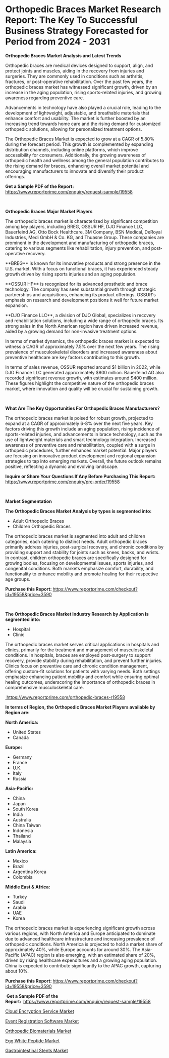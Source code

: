 <p><h1>Orthopedic Braces Market Research Report: The Key To Successful Business Strategy Forecasted for Period from 2024 - 2031</h1></p><p><strong>Orthopedic Braces Market Analysis and Latest Trends</strong></p>
<p><p>Orthopedic braces are medical devices designed to support, align, and protect joints and muscles, aiding in the recovery from injuries and surgeries. They are commonly used in conditions such as arthritis, fractures, or post-operative rehabilitation. Over the past few years, the orthopedic braces market has witnessed significant growth, driven by an increase in the aging population, rising sports-related injuries, and growing awareness regarding preventive care. </p><p>Advancements in technology have also played a crucial role, leading to the development of lightweight, adjustable, and breathable materials that enhance comfort and usability. The market is further boosted by an increasing trend towards home care and the rising demand for customized orthopedic solutions, allowing for personalized treatment options.</p><p>The Orthopedic Braces Market is expected to grow at a CAGR of 5.80% during the forecast period. This growth is complemented by expanding distribution channels, including online platforms, which improve accessibility for consumers. Additionally, the growing awareness of orthopedic health and wellness among the general population contributes to the rising demand for braces, enhancing overall market potential and encouraging manufacturers to innovate and diversify their product offerings.</p></p>
<p><strong>Get a Sample PDF of the Report:&nbsp;</strong> <a href="https://www.reportprime.com/enquiry/request-sample/19558?utm_campaign=1131&utm_medium=2&utm_source=Github&utm_content=ia&utm_term=23112024&utm_id=orthopedic-braces">https://www.reportprime.com/enquiry/request-sample/19558</a></p>
<p>&nbsp;</p>
<p><strong>Orthopedic Braces Major Market Players</strong></p>
<p><p>The orthopedic braces market is characterized by significant competition among key players, including BREG, OSSUR HF, DJO Finance LLC, Bauerfeind AG, Otto Bock Healthcare, 3M Company, BSN Medical, DeRoyal Industries, Medi GmbH & Co. KG, and Thuasne Group. These companies are prominent in the development and manufacturing of orthopedic braces, catering to various segments like rehabilitation, injury prevention, and post-operative recovery.</p><p>**BREG** is known for its innovative products and strong presence in the U.S. market. With a focus on functional braces, it has experienced steady growth driven by rising sports injuries and an aging population. </p><p>**OSSUR HF** is recognized for its advanced prosthetic and brace technology. The company has seen substantial growth through strategic partnerships and acquisitions, enhancing its product offerings. OSSUR's emphasis on research and development positions it well for future market expansion.</p><p>**DJO Finance LLC**, a division of DJO Global, specializes in recovery and rehabilitation solutions, including a wide range of orthopedic braces. Its strong sales in the North American region have driven increased revenue, aided by a growing demand for non-invasive treatment options.</p><p>In terms of market dynamics, the orthopedic braces market is expected to witness a CAGR of approximately 7.5% over the next few years. The rising prevalence of musculoskeletal disorders and increased awareness about preventive healthcare are key factors contributing to this growth.</p><p>In terms of sales revenue, OSSUR reported around $1 billion in 2022, while DJO Finance LLC generated approximately $800 million. Bauerfeind AG also recorded significant revenue growth, with estimates around $400 million. These figures highlight the competitive nature of the orthopedic braces market, where innovation and quality will be crucial for sustaining growth.</p></p>
<p>&nbsp;</p>
<p><strong>What Are The Key Opportunities For Orthopedic Braces Manufacturers?</strong></p>
<p><p>The orthopedic braces market is poised for robust growth, projected to expand at a CAGR of approximately 6-8% over the next five years. Key factors driving this growth include an aging population, rising incidence of sports-related injuries, and advancements in brace technology, such as the use of lightweight materials and smart technology integration. Increased awareness of preventive care and rehabilitation, coupled with a surge in orthopedic procedures, further enhances market potential. Major players are focusing on innovative product development and regional expansion strategies to tap into emerging markets. Overall, the future outlook remains positive, reflecting a dynamic and evolving landscape.</p></p>
<p><strong>Inquire or Share Your Questions If Any Before Purchasing This Report:</strong> <a href="https://www.reportprime.com/enquiry/pre-order/19558?utm_campaign=1131&utm_medium=2&utm_source=Github&utm_content=ia&utm_term=23112024&utm_id=orthopedic-braces">https://www.reportprime.com/enquiry/pre-order/19558</a></p>
<p>&nbsp;</p>
<p><strong>Market Segmentation</strong></p>
<p><strong>The Orthopedic Braces Market Analysis by types is segmented into:</strong></p>
<p><ul><li>Adult Orthopedic Braces</li><li>Children Orthopedic Braces</li></ul></p>
<p><p>The orthopedic braces market is segmented into adult and children categories, each catering to distinct needs. Adult orthopedic braces primarily address injuries, post-surgical recovery, and chronic conditions by providing support and stability for joints such as knees, backs, and wrists. In contrast, children orthopedic braces are specifically designed for growing bodies, focusing on developmental issues, sports injuries, and congenital conditions. Both markets emphasize comfort, durability, and functionality to enhance mobility and promote healing for their respective age groups.</p></p>
<p><strong>Purchase this Report:&nbsp;</strong><a href="https://www.reportprime.com/checkout?id=19558&price=3590&utm_campaign=1131&utm_medium=2&utm_source=Github&utm_content=ia&utm_term=23112024&utm_id=orthopedic-braces">https://www.reportprime.com/checkout?id=19558&price=3590</a></p>
<p>&nbsp;</p>
<p><strong>The Orthopedic Braces Market Industry Research by Application is segmented into:</strong></p>
<p><ul><li>Hospital</li><li>Clinic</li></ul></p>
<p><p>The orthopedic braces market serves critical applications in hospitals and clinics, primarily for the treatment and management of musculoskeletal conditions. In hospitals, braces are employed post-surgery to support recovery, provide stability during rehabilitation, and prevent further injuries. Clinics focus on preventive care and chronic condition management, offering custom-fit solutions for patients with varying needs. Both settings emphasize enhancing patient mobility and comfort while ensuring optimal healing outcomes, underscoring the importance of orthopedic braces in comprehensive musculoskeletal care.</p></p>
<p><a href="https://www.reportprime.com/orthopedic-braces-r19558?utm_campaign=1131&utm_medium=2&utm_source=Github&utm_content=ia&utm_term=23112024&utm_id=orthopedic-braces">&nbsp;https://www.reportprime.com/orthopedic-braces-r19558</a></p>
<p><strong>In terms of Region, the Orthopedic Braces Market Players available by Region are:</strong></p>
<p>
    <p> <strong> North America: </strong>
        <ul>
            <li>United States</li>
            <li>Canada</li>
        </ul>
        </p> 
    <p> <strong> Europe: </strong>
        <ul>
            <li>Germany</li>
            <li>France</li>
            <li>U.K.</li>
            <li>Italy</li>
            <li>Russia</li>
        </ul>
        </p> 
    <p> <strong> Asia-Pacific: </strong>
        <ul>
            <li>China</li>
            <li>Japan</li>
            <li>South Korea</li>
            <li>India</li>
            <li>Australia</li>
            <li>China Taiwan</li>
            <li>Indonesia</li>
            <li>Thailand</li>
            <li>Malaysia</li>
        </ul>
        </p> 
    <p> <strong> Latin America: </strong>
        <ul>
            <li>Mexico</li>
            <li>Brazil</li>
            <li>Argentina Korea</li>
            <li>Colombia</li>
        </ul>
        </p> 
    <p> <strong> Middle East & Africa: </strong>
        <ul>
            <li>Turkey</li>
            <li>Saudi</li>
            <li>Arabia</li>
            <li>UAE</li>
            <li>Korea</li>
        </ul>
    </p>
    </p>
<p><p>The orthopedic braces market is experiencing significant growth across various regions, with North America and Europe anticipated to dominate due to advanced healthcare infrastructure and increasing prevalence of orthopedic conditions. North America is projected to hold a market share of approximately 40%, while Europe accounts for around 30%. The Asia-Pacific (APAC) region is also emerging, with an estimated share of 20%, driven by rising healthcare expenditures and a growing aging population. China is expected to contribute significantly to the APAC growth, capturing about 10%.</p></p>
<p><strong>Purchase this Report: </strong><a href="https://www.reportprime.com/checkout?id=19558&price=3590&utm_campaign=1131&utm_medium=2&utm_source=Github&utm_content=ia&utm_term=23112024&utm_id=orthopedic-braces">https://www.reportprime.com/checkout?id=19558&price=3590</a></p>
<p>&nbsp;<strong>Get a Sample PDF of the Report:&nbsp;&nbsp;</strong><a href="https://www.reportprime.com/enquiry/request-sample/19558?utm_campaign=1131&utm_medium=2&utm_source=Github&utm_content=ia&utm_term=23112024&utm_id=orthopedic-braces">https://www.reportprime.com/enquiry/request-sample/19558</a></p>
<p><strong></strong></p>
<p><p><a href="https://issuu.com/reportprime-2/docs/cloud-encryption-service-market-siz_b41fabccad13ff?utm_campaign=1131&utm_medium=2&utm_source=Github&utm_content=ia&utm_term=23112024&utm_id=orthopedic-braces">Cloud Encryption Service Market</a></p><p><a href="https://issuu.com/reportprime-2/docs/event-registration-software-market-_856892bbd41a8e?utm_campaign=1131&utm_medium=2&utm_source=Github&utm_content=ia&utm_term=23112024&utm_id=orthopedic-braces">Event Registration Software Market</a></p><p><a href="https://github.com/CliffMedina6/Market-Research-Report-List-7/blob/main/orthopedic-biomaterials-market.md?utm_campaign=1131&utm_medium=2&utm_source=Github&utm_content=ia&utm_term=23112024&utm_id=orthopedic-braces">Orthopedic Biomaterials Market</a></p><p><a href="https://www.linkedin.com/pulse/evolution-egg-white-peptide-market-key-shifts-from-2024-2031-7dsaf?utm_campaign=1131&utm_medium=2&utm_source=Github&utm_content=ia&utm_term=23112024&utm_id=orthopedic-braces">Egg White Peptide Market</a></p><p><a href="https://www.linkedin.com/pulse/in-depth-review-gastrointestinal-stents-market-size-segmentation-1bx7f?utm_campaign=1131&utm_medium=2&utm_source=Github&utm_content=ia&utm_term=23112024&utm_id=orthopedic-braces">Gastrointestinal Stents Market</a></p></p>